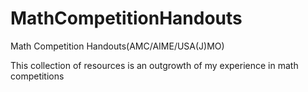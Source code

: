 # MathCompetitionHandouts
Math Competition Handouts(AMC/AIME/USA(J)MO)

This collection of resources is an outgrowth of my experience in math competitions
